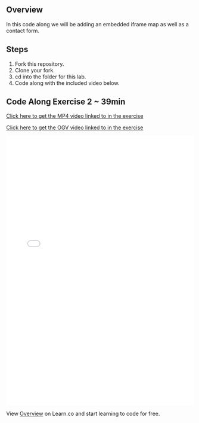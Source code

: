 ## Overview

In this code along we will be adding an embedded iframe map as well as a contact form.

## Steps

1. Fork this repository.
2. Clone your fork.
3. cd into the folder for this lab.
4. Code along with the included video below.

## Code Along Exercise 2 ~ 39min

[Click here to get the MP4 video linked to in the exercise](http://ironboard-curriculum-content.s3.amazonaws.com/front-end/lab-assets/real-estate.mp4)

[Click here to get the OGV video linked to in the exercise](http://ironboard-curriculum-content.s3.amazonaws.com/front-end/lab-assets/real-estate.ogv)

<iframe width="100%" height="720" src="//www.youtube.com/embed/lYHcdsF0Iug?list=PLj148bJp5wixh7e887553JmVMqunH5VFH&amp;rel=0&amp;controls=1&amp;showinfo=1" frameborder="0" allowfullscreen></iframe>

<p data-visibility='hidden'>View <a href='https://learn.co/lessons/fe-code-along-ex-2' title='Overview'>Overview</a> on Learn.co and start learning to code for free.</p>
